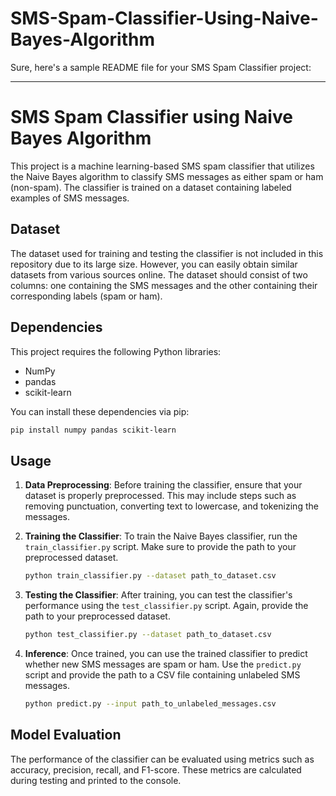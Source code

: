 # SMS-Spam-Classifier-Using-Naive-Bayes-Algorithm

Sure, here's a sample README file for your SMS Spam Classifier project:

---

# SMS Spam Classifier using Naive Bayes Algorithm

This project is a machine learning-based SMS spam classifier that utilizes the Naive Bayes algorithm to classify SMS messages as either spam or ham (non-spam). The classifier is trained on a dataset containing labeled examples of SMS messages.

## Dataset

The dataset used for training and testing the classifier is not included in this repository due to its large size. However, you can easily obtain similar datasets from various sources online. The dataset should consist of two columns: one containing the SMS messages and the other containing their corresponding labels (spam or ham).

## Dependencies

This project requires the following Python libraries:

- NumPy
- pandas
- scikit-learn

You can install these dependencies via pip:

```bash
pip install numpy pandas scikit-learn
```

## Usage

1. **Data Preprocessing**: Before training the classifier, ensure that your dataset is properly preprocessed. This may include steps such as removing punctuation, converting text to lowercase, and tokenizing the messages.

2. **Training the Classifier**: To train the Naive Bayes classifier, run the `train_classifier.py` script. Make sure to provide the path to your preprocessed dataset.

    ```bash
    python train_classifier.py --dataset path_to_dataset.csv
    ```

3. **Testing the Classifier**: After training, you can test the classifier's performance using the `test_classifier.py` script. Again, provide the path to your preprocessed dataset.

    ```bash
    python test_classifier.py --dataset path_to_dataset.csv
    ```

4. **Inference**: Once trained, you can use the trained classifier to predict whether new SMS messages are spam or ham. Use the `predict.py` script and provide the path to a CSV file containing unlabeled SMS messages.

    ```bash
    python predict.py --input path_to_unlabeled_messages.csv
    ```

## Model Evaluation

The performance of the classifier can be evaluated using metrics such as accuracy, precision, recall, and F1-score. These metrics are calculated during testing and printed to the console.

